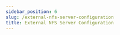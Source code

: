```yaml
---
sidebar_position: 6
slug: /external-nfs-server-configuration
title: External NFS Server Configuration
---
```

